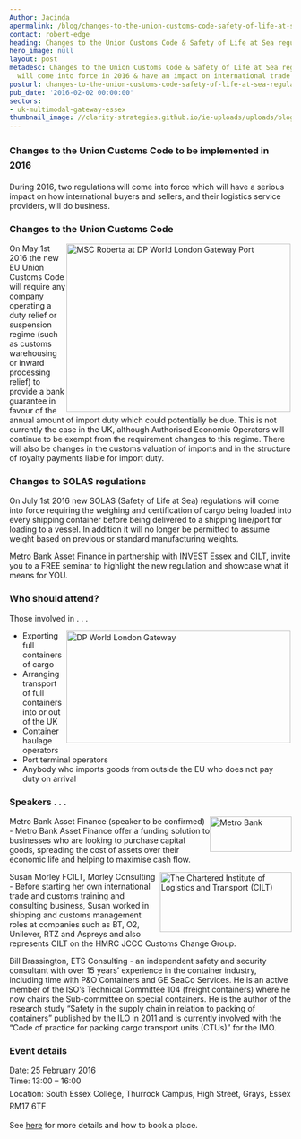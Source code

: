 ```yaml
---
Author: Jacinda
apermalink: /blog/changes-to-the-union-customs-code-safety-of-life-at-sea-regulations
contact: robert-edge
heading: Changes to the Union Customs Code & Safety of Life at Sea regulations
hero_image: null
layout: post
metadesc: Changes to the Union Customs Code & Safety of Life at Sea regulations which
  will come into force in 2016 & have an impact on international trade
posturl: changes-to-the-union-customs-code-safety-of-life-at-sea-regulations
pub_date: '2016-02-02 00:00:00'
sectors:
- uk-multimodal-gateway-essex
thumbnail_image: //clarity-strategies.github.io/ie-uploads/uploads/blog/Pentalver_mini.jpg
---
```


<h3><span style='line-height: 1.6;'>Changes to the Union Customs Code to be implemented in 2016</span></h3><p>During 2016, two regulations will come into force which will have a serious impact on how international buyers and sellers, and their logistics service providers, will do business.</p><h3>Changes to the Union Customs Code</h3><p><img alt='MSC Roberta at DP World London Gateway Port' src='//clarity-strategies.github.io/ie-uploads/uploads/blog/Msc_roberta_400.jpg' style='width: 400px; height: 300px; margin-left: 2px; margin-right: 2px; float: right;'/>On May 1st 2016 the new EU Union Customs Code will require any company operating a duty relief or suspension regime (such as customs warehousing or inward processing relief) to provide a bank guarantee in favour of the annual amount of import duty which could potentially be due. This is not currently the case in the UK, although Authorised Economic Operators will continue to be exempt from the requirement changes to this regime. There will also be changes in the customs valuation of imports and in the structure of royalty payments liable for import duty.</p><h3>Changes to SOLAS regulations</h3><p>On July 1st 2016 new SOLAS (Safety of Life at Sea) regulations will come into force requiring the weighing and certification of cargo being loaded into every shipping container before being delivered to a shipping line/port for loading to a vessel. In addition it will no longer be permitted to assume weight based on previous or standard manufacturing weights.</p><p>Metro Bank Asset Finance in partnership with INVEST Essex and CILT, invite you to a FREE seminar to highlight the new regulation and showcase what it means for YOU.</p><h3>Who should attend?</h3><p>Those involved in . . .</p><ul><li><img alt='DP World London Gateway' src='//clarity-strategies.github.io/ie-uploads/uploads/blog/Picture1_400.jpg' style='line-height: 20.8px; width: 400px; height: 200px; margin-left: 2px; margin-right: 2px; float: right;'/>Exporting full containers of cargo</li><li>Arranging transport of full containers into or out of the UK</li><li>Container haulage operators</li><li>Port terminal operators</li><li>Anybody who imports goods from outside the EU who does not pay duty on arrival</li></ul><h3>Speakers . . .</h3><p><img alt='Metro Bank' src='//clarity-strategies.github.io/ie-uploads/uploads/blog/Metro_Bank_logo_RGB_72dpi.png' style='width: 146px; height: 63px; float: right;'/>Metro Bank Asset Finance (speaker to be confirmed) - Metro Bank Asset Finance offer a funding solution to businesses who are looking to purchase capital goods, spreading the cost of assets over their economic life and helping to maximise cash flow.</p><p><img alt='The Chartered Institute of Logistics and Transport (CILT)' src='//clarity-strategies.github.io/ie-uploads/uploads/blog/CILT_RGB.jpg' style='width: 235px; height: 107px; float: right;'/>Susan Morley FCILT, Morley Consulting - Before starting her own international trade and customs training and consulting business, Susan worked in shipping and customs management roles at companies such as BT, O2, Unilever, RTZ and Aspreys and also represents CILT on the HMRC JCCC Customs Change Group.</p><p>Bill Brassington, ETS Consulting - an independent safety and security consultant with over 15 years’ experience in the container industry, including time with P&amp;O Containers and GE SeaCo Services. He is an active member of the ISO’s Technical Committee 104 (freight containers) where he now chairs the Sub-committee on special containers. He is the author of the research study “Safety in the supply chain in relation to packing of containers” published by the ILO in 2011 and is currently involved with the “Code of practice for packing cargo transport units (CTUs)” for the IMO.</p><h3>Event details</h3><p>Date: 25 February 2016<br/><span style='line-height: 1.6;'>Time: 13:00 – 16:00</span><br/><span style='line-height: 1.6;'>Location: South Essex College, Thurrock Campus, High Street, Grays, Essex RM17 6TF</span></p><p>See <a href='../events/uniform-customs-code-and-solas-seminar'>here</a> for more details and how to book a place.</p>
